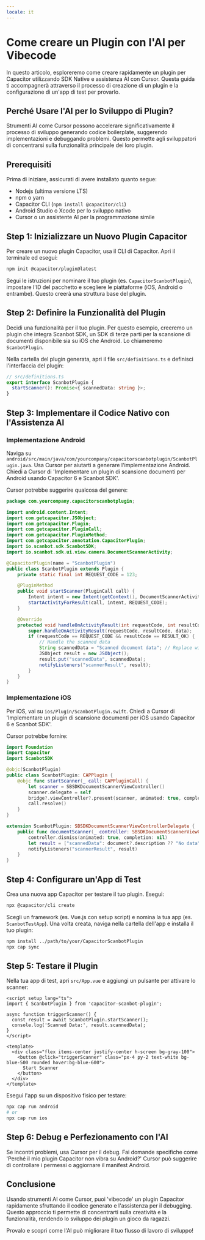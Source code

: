 ```yaml
---
locale: it
---
```


Come creare un Plugin con l'AI per Vibecode
===

In questo articolo, esploreremo come creare rapidamente un plugin per Capacitor utilizzando SDK Native e assistenza AI con Cursor. Questa guida ti accompagnerà attraverso il processo di creazione di un plugin e la configurazione di un'app di test per provarlo.

## Perché Usare l'AI per lo Sviluppo di Plugin?

Strumenti AI come Cursor possono accelerare significativamente il processo di sviluppo generando codice boilerplate, suggerendo implementazioni e debuggando problemi. Questo permette agli sviluppatori di concentrarsi sulla funzionalità principale dei loro plugin.

## Prerequisiti

Prima di iniziare, assicurati di avere installato quanto segue:
- Nodejs (ultima versione LTS)
- npm o yarn
- Capacitor CLI (`npm install @capacitor/cli`)
- Android Studio o Xcode per lo sviluppo nativo
- Cursor o un assistente AI per la programmazione simile

## Step 1: Inizializzare un Nuovo Plugin Capacitor

Per creare un nuovo plugin Capacitor, usa il CLI di Capacitor. Apri il terminale ed esegui:

```bash
npm init @capacitor/plugin@latest
```

Segui le istruzioni per nominare il tuo plugin (es. `CapacitorScanbotPlugin`), impostare l'ID del pacchetto e scegliere le piattaforme (iOS, Android o entrambe). Questo creerà una struttura base del plugin.

## Step 2: Definire la Funzionalità del Plugin

Decidi una funzionalità per il tuo plugin. Per questo esempio, creeremo un plugin che integra Scanbot SDK, un SDK di terze parti per la scansione di documenti disponibile sia su iOS che Android. Lo chiameremo `ScanbotPlugin`.

Nella cartella del plugin generata, apri il file `src/definitions.ts` e definisci l'interfaccia del plugin:

```typescript
// src/definitions.ts
export interface ScanbotPlugin {
  startScanner(): Promise<{ scannedData: string }>;
}
```

## Step 3: Implementare il Codice Nativo con l'Assistenza AI

### Implementazione Android

Naviga su `android/src/main/java/com/yourcompany/capacitorscanbotplugin/ScanbotPlugin.java`. Usa Cursor per aiutarti a generare l'implementazione Android. Chiedi a Cursor di 'Implementare un plugin di scansione documenti per Android usando Capacitor 6 e Scanbot SDK'.

Cursor potrebbe suggerire qualcosa del genere:

```java
package com.yourcompany.capacitorscanbotplugin;

import android.content.Intent;
import com.getcapacitor.JSObject;
import com.getcapacitor.Plugin;
import com.getcapacitor.PluginCall;
import com.getcapacitor.PluginMethod;
import com.getcapacitor.annotation.CapacitorPlugin;
import io.scanbot.sdk.ScanbotSDK;
import io.scanbot.sdk.ui.view.camera.DocumentScannerActivity;

@CapacitorPlugin(name = "ScanbotPlugin")
public class ScanbotPlugin extends Plugin {
    private static final int REQUEST_CODE = 123;

    @PluginMethod
    public void startScanner(PluginCall call) {
        Intent intent = new Intent(getContext(), DocumentScannerActivity.class);
        startActivityForResult(call, intent, REQUEST_CODE);
    }

    @Override
    protected void handleOnActivityResult(int requestCode, int resultCode, Intent data) {
        super.handleOnActivityResult(requestCode, resultCode, data);
        if (requestCode == REQUEST_CODE && resultCode == RESULT_OK) {
            // Handle the scanned data
            String scannedData = "Scanned document data"; // Replace with actual data extraction
            JSObject result = new JSObject();
            result.put("scannedData", scannedData);
            notifyListeners("scannerResult", result);
        }
    }
}
```

### Implementazione iOS

Per iOS, vai su `ios/Plugin/ScanbotPlugin.swift`. Chiedi a Cursor di 'Implementare un plugin di scansione documenti per iOS usando Capacitor 6 e Scanbot SDK'.

Cursor potrebbe fornire:

```swift
import Foundation
import Capacitor
import ScanbotSDK

@objc(ScanbotPlugin)
public class ScanbotPlugin: CAPPlugin {
    @objc func startScanner(_ call: CAPPluginCall) {
        let scanner = SBSDKDocumentScannerViewController()
        scanner.delegate = self
        bridge?.viewController?.present(scanner, animated: true, completion: nil)
        call.resolve()
    }
}

extension ScanbotPlugin: SBSDKDocumentScannerViewControllerDelegate {
    public func documentScanner(_ controller: SBSDKDocumentScannerViewController, didFinishWith document: SBSDKScannedDocument?) {
        controller.dismiss(animated: true, completion: nil)
        let result = ["scannedData": document?.description ?? "No data"]
        notifyListeners("scannerResult", result)
    }
}
```

## Step 4: Configurare un'App di Test

Crea una nuova app Capacitor per testare il tuo plugin. Esegui:

```bash
npx @capacitor/cli create
```

Scegli un framework (es. Vue.js con setup script) e nomina la tua app (es. `ScanbotTestApp`). Una volta creata, naviga nella cartella dell'app e installa il tuo plugin:

```bash
npm install ../path/to/your/CapacitorScanbotPlugin
npx cap sync
```

## Step 5: Testare il Plugin

Nella tua app di test, apri `src/App.vue` e aggiungi un pulsante per attivare lo scanner:

```vue
<script setup lang="ts">
import { ScanbotPlugin } from 'capacitor-scanbot-plugin';

async function triggerScanner() {
  const result = await ScanbotPlugin.startScanner();
  console.log('Scanned Data:', result.scannedData);
}
</script>

<template>
  <div class="flex items-center justify-center h-screen bg-gray-100">
    <button @click="triggerScanner" class="px-4 py-2 text-white bg-blue-500 rounded hover:bg-blue-600">
      Start Scanner
    </button>
  </div>
</template>
```

Esegui l'app su un dispositivo fisico per testare:

```bash
npx cap run android
# or
npx cap run ios
```

## Step 6: Debug e Perfezionamento con l'AI

Se incontri problemi, usa Cursor per il debug. Fai domande specifiche come 'Perché il mio plugin Capacitor non vibra su Android?' Cursor può suggerire di controllare i permessi o aggiornare il manifest Android.

## Conclusione

Usando strumenti AI come Cursor, puoi 'vibecode' un plugin Capacitor rapidamente sfruttando il codice generato e l'assistenza per il debugging. Questo approccio ti permette di concentrarti sulla creatività e la funzionalità, rendendo lo sviluppo dei plugin un gioco da ragazzi.

Provalo e scopri come l'AI può migliorare il tuo flusso di lavoro di sviluppo!